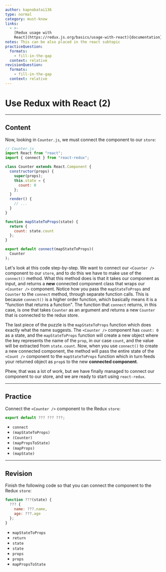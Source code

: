 ```yaml
---
author: kapnobatai136
type: normal
category: must-know
links:
  - >-
    [Redux usage with
    React](https://redux.js.org/basics/usage-with-react){documentation}
notes: This can be also placed in the react subtopic
practiceQuestion:
  formats:
    - fill-in-the-gap
  context: relative
revisionQuestion:
  formats:
    - fill-in-the-gap
  context: relative
---
```


# Use Redux with React (2)


---

## Content

Now, looking in `Counter.js`, we must connect the component to our `store`:

```jsx
// Counter.js
import React from "react";
import { connect } from "react-redux";

class Counter extends React.Component {
  constructor(props) {
    super(props);
    this.state = {
      count: 0
    };
  }
  render() {
    // ...
  }
}

function mapStateToProps(state) {
  return {
    count: state.count
  };
}

export default connect(mapStateToProps)(
  Counter
);
```

Let's look at this code step-by-step. We want to connect our `<Counter />` component to our `store`, and to do this we have to make use of the `connect()` method. What this method does is that it takes our component as input, and returns a **new** connected component class that wraps our `<Counter />` component. Notice how you pass the `mapStateToProps` and `Counter` to the `connect` method, through separate function calls. This is because `connect()` is a higher order function, which basically means it is a "function that returns a function". The function that `connect` returns, in this case, is one that takes `Counter` as an argument and returns a new `Counter` that is connected to the redux store.

The last piece of the puzzle is the `mapStateToProps` function which does exactly what the name suggests. The `<Counter />` component has `count: 0` as a state, and the `mapStateToProps` function will create a new object where the key represents the name of the `prop`, in our case `count`, and the value will be extracted from `state.count`. Now, when you use `connect()` to create a new connected component, the method will pass the entire state of the `<Count />` component to the `mapStateToProps` function which in turn feeds your returned object as `prop`s to the new **connected component**.

Phew, that was a lot of work, but we have finally managed to connect our component to our store, and we are ready to start using `react-redux`.


---

## Practice

Connect the `<Counter />` component to the Redux `store`:

```jsx
export default ??? ??? ???;
```

- `connect`
- `(mapStateToProps)`
- `(Counter)`
- `(mapPropsToState)`
- `(mapProps)`
- `(mapState)`


---

## Revision

Finish the following code so that you can connect the component to the Redux `store`:

```js
function ???(state) {
  ??? {
    name: ???.name,
    age: ???.age
  };
}
```

- `mapStateToProps`
- `return`
- `state`
- `state`
- `props`
- `props`
- `mapPropsToState`
